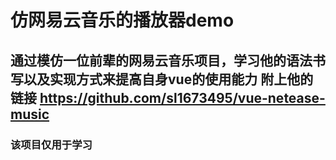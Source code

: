 # 仿网易云音乐的播放器demo
## 通过模仿一位前辈的网易云音乐项目，学习他的语法书写以及实现方式来提高自身vue的使用能力 附上他的链接 https://github.com/sl1673495/vue-netease-music
### 该项目仅用于学习
